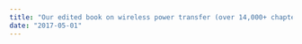 ```yaml
---
title: "Our edited book on wireless power transfer (over 14,000+ chapter downloads to date) is now published by [Springer](https://link.springer.com/book/10.1007/978-3-319-56669-6)."
date: "2017-05-01"
---
```

